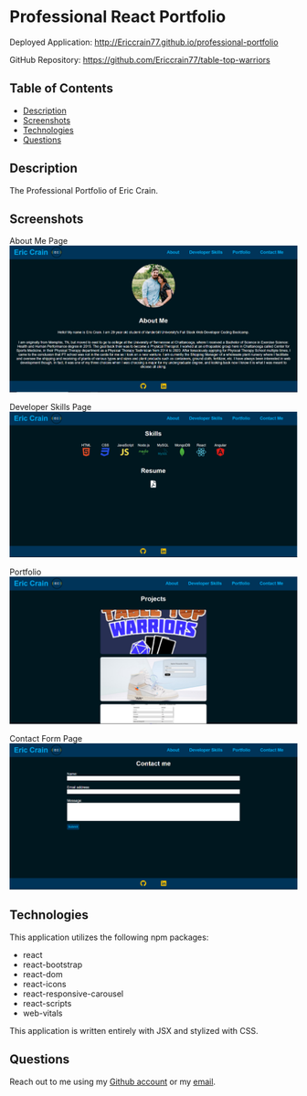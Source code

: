 # Professional React Portfolio

Deployed Application: http://Ericcrain77.github.io/professional-portfolio

GitHub Repository: https://github.com/Ericcrain77/table-top-warriors

## Table of Contents
* [Description](#description)
* [Screenshots](#screenshots)
* [Technologies](#technologies)
* [Questions](#questions)

## Description
The Professional Portfolio of Eric Crain.

## Screenshots
About Me Page
![About Me Page](/src/assets/images/About-Me.png)

Developer Skills Page
![Developer Skills Page](/src/assets/images/Dev-Skills.png)

Portfolio
![Portfolio](/src/assets/images/Portfolio.png)

Contact Form Page
![Contact Form Page](/src/assets/images/Contact-Form.png)

## Technologies
This application utilizes the following npm packages:
* react
* react-bootstrap
* react-dom
* react-icons
* react-responsive-carousel
* react-scripts
* web-vitals

This application is written entirely with JSX and stylized with CSS.

## Questions
Reach out to me using my [Github account](https://github.com/Ericcrain77) or my [email](ericcrain77@gmail.com).